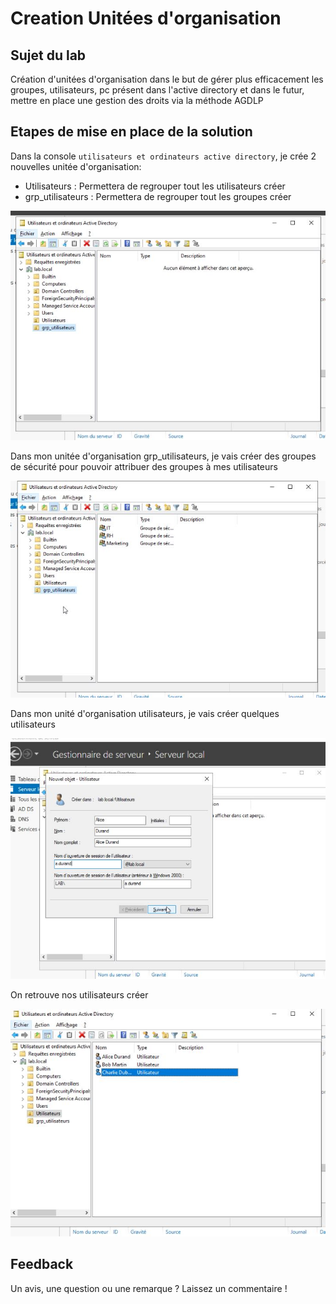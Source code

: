 # Creation Unitées d'organisation

## Sujet du lab

Création d'unitées d'organisation dans le but de gérer plus efficacement les groupes, utilisateurs, pc présent dans l'active directory et dans le futur, mettre en place une gestion des droits via la méthode AGDLP

## Etapes de mise en place de la solution

Dans la console `utilisateurs et ordinateurs active directory`, je crée 2 nouvelles unitée d'organisation:

- Utilisateurs : Permettera de regrouper tout les utilisateurs créer
- grp_utilisateurs : Permettera de regrouper tout les groupes créer

![creation ou](./Illustration/crea_ou_1.JPG)

Dans mon unitée d'organisation grp_utilisateurs, je vais créer des groupes de sécurité pour pouvoir attribuer des groupes à mes utilisateurs

![creation_groupe](./Illustration/crea_groupe_1.JPG)

Dans mon unité d'organisation utilisateurs, je vais créer quelques utilisateurs

![creation user](./Illustration/crea_user_1.JPG)

On retrouve nos utilisateurs créer

![creation user](./Illustration/crea_user_2.JPG)

## Feedback

Un avis, une question ou une remarque ? Laissez un commentaire !
